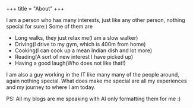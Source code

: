 +++
title = "About"
+++

 I am a person who has many interests, just like any other person, nothing special for sure:)
 Some of them are
 - Long walks, they just relax me(I am a slow walker)
 - Driving(I drive to my gym, which is 400m from home)
 - Cooking(I can cook up a mean Indian dish and lot more)
 - Reading(A sort of new interest I have picked up)
 - Having a good laugh(Who does not like that!)

 I am also a guy working in the IT like many many of the people around, again nothing special. What does make me special are all my experiences and my journey to where I am today.

 PS: All my blogs are me speaking with AI only formatting them for me :)
